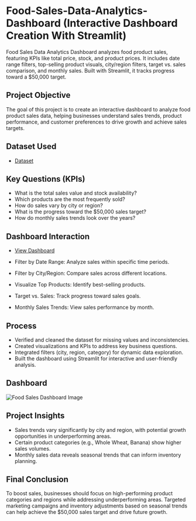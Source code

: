 # Food-Sales-Data-Analytics-Dashboard (Interactive Dashboard Creation With Streamlit)
Food Sales Data Analytics Dashboard analyzes food product sales, featuring KPIs like total price, stock, and product prices. It includes date range filters, top-selling product visuals, city/region filters, target vs. sales comparison, and monthly sales. Built with Streamlit, it tracks progress toward a $50,000 target.

## Project Objective
The goal of this project is to create an interactive dashboard to analyze food product sales data, helping businesses understand sales trends, product performance, and customer preferences to drive growth and achieve sales targets.

## Dataset Used
- <a href="https://github.com/Khairunsa/Food-Sales-Dashboard/blob/main/foodsales.xlsx">Dataset</a>

## Key Questions (KPIs)
- What is the total sales value and stock availability?
- Which products are the most frequently sold?
- How do sales vary by city or region?
- What is the progress toward the $50,000 sales target?
- How do monthly sales trends look over the years?

## Dashboard Interaction
- <a href="https://github.com/Khairunsa/Food-Sales-Dashboard/blob/main/Food%20Sales%20Dashboard%20Image.PNG">View Dashboard</a>

- Filter by Date Range: Analyze sales within specific time periods.
- Filter by City/Region: Compare sales across different locations.
- Visualize Top Products: Identify best-selling products.
- Target vs. Sales: Track progress toward sales goals.
- Monthly Sales Trends: View sales performance by month.

## Process
- Verified and cleaned the dataset for missing values and inconsistencies.
- Created visualizations and KPIs to address key business questions.
- Integrated filters (city, region, category) for dynamic data exploration.
- Built the dashboard using Streamlit for interactive and user-friendly analysis.

## Dashboard
![Food Sales Dashboard Image](https://github.com/user-attachments/assets/9f06e293-6acf-478f-b368-6a1fb7cc9884)

## Project Insights
- Sales trends vary significantly by city and region, with potential growth opportunities in underperforming areas.
- Certain product categories (e.g., Whole Wheat, Banana) show higher sales volumes.
- Monthly sales data reveals seasonal trends that can inform inventory planning.

## Final Conclusion
To boost sales, businesses should focus on high-performing product categories and regions while addressing underperforming areas. Targeted marketing campaigns and inventory adjustments based on seasonal trends can help achieve the $50,000 sales target and drive future growth.
